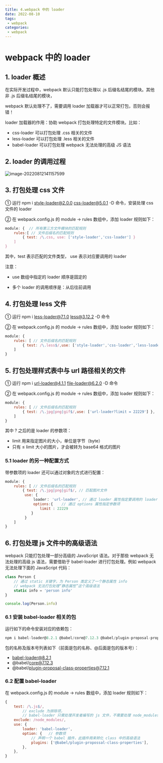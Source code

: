 ```yaml
---
title: 4.webpack 中的 loader
date: 2022-08-10
tags:
 - webpack
categories: 
 - webpack
---
```


# webpack 中的 loader

## **1. loader 概述**

在实际开发过程中，webpack 默认只能打包处理以 .js 后缀名结尾的模块。其他非 .js 后缀名结尾的模块，

webpack 默认处理不了，需要调用 loader 加载器才可以正常打包，否则会报错！

loader 加载器的作用：协助 webpack 打包处理特定的文件模块。比如：

- css-loader 可以打包处理 .css 相关的文件
- less-loader 可以打包处理 .less 相关的文件
- babel-loader 可以打包处理 webpack 无法处理的高级 JS 语法

## **2. loader 的调用过程**

![image-20220812141157599](https://img-blog.csdnimg.cn/34351bd51cee48bda4c1c852c44bc03b.png)

## **3. 打包处理 css 文件**

① 运行 npm i style-loader@2.0.0 css-loader@5.0.1 -D 命令，安装处理 css 文件的 loader

② 在 webpack.config.js 的 module -> rules 数组中，添加 loader 规则如下：

```js
module: {  // 所有第三方文件模块的匹配规则
    rules:[ // 文件后缀名的匹配规则
        { test: /\.css, use: ['style-loader','css-loader'] }
    ]
}
```

其中，test 表示匹配的文件类型， use 表示对应要调用的 loader

注意：

- use 数组中指定的 loader 顺序是固定的

- 多个 loader 的调用顺序是：从后往前调用

  

## **4. 打包处理 less 文件**

① 运行 npm i less-loader@7.1.0 less@3.12.2 -D 命令

② 在 webpack.config.js 的 module -> rules 数组中，添加 loader 规则如下：

```js
module: {
    rules: [ // 文件后缀名的匹配规则
        { test: /\.less$/,use: ['style-loader','css-loader','less-loader'] },
    ]
}
```



## **5. 打包处理样式表中与** url 路径相关的文件

① 运行 npm i url-loader@4.1.1 file-loader@6.2.0 -D 命令

② 在 webpack.config.js 的 module -> rules 数组中，添加 loader 规则如下：

```js
module: {
    rules: [ // 文件后缀名的匹配规则
        { test: /\.jpg|png|gif$/,use: ['url-loader?limit = 22229'] },
    ]
}
```

其中 ? 之后的是 loader 的参数项： 

- limit 用来指定图片的大小，单位是字节（byte） 
- 只有 ≤ limit 大小的图片，才会被转为 base64 格式的图片

### **5.1 loader 的另一种配置方式**

带参数项的 loader 还可以通过对象的方式进行配置：

```js
module: {
    rules: [ // 文件后缀名的匹配规则 
        { test: /\.jpg|png|gif$/, // 匹配图片文件
         use: {
             loader： 'url-loader', // 通过 loader 属性指定要调用的 loader
             options:{    // 通过 options 属性指定参数项
             	limit : 22229
         	}
         }
    ]
}
```

## 6. 打包处理 js 文件中的高级语法

webpack 只能打包处理一部分高级的 JavaScript 语法。对于那些 webpack 无法处理的高级 js 语法，需要借助于 babel-loader 进行打包处理。例如 webpack 无法处理下面的 JavaScript 代码：

```js
class Person {
    // 通过 static 关键字，为 Person 类定义了一个静态属性 info 
    // webpack 无法打包处理“静态属性”这个高级语法
    static info = 'person info'
}

console.log(Person.info)
```

### 6.1 安装 babel-loader 相关的包

运行如下的命令安装对应的依赖包：

```js
npm i babel-loader@8.2.1 @babel/core@7.12.3 @babel/plugin-proposal-properties@7.12.1 -D
```

包的名称及版本号列表如下（前面是包的名称、@后面是包的版本号）：

- babel-loader@8.2.1
- @babel/core@7.12.3
- @babel/plugin-proposal-class-properties@7.12.1

### 6.2 配置 babel-loader

在 webpack.config.js 的 module -> rules 数组中，添加 loader 规则如下：

```js
{
    test: /\.js$/,
        // exclude 为排除项，
        // babel-loader 只需处理开发者编写的 js 文件，不需要处理 node_modules 下的 js 文件
    exclude: /node_modules/,
    use: {
        loader: 'babel-loader',
        option: {   // 参数项
            // 声明一个 babel 插件，此插件用来转化 class 中的高级语法
            plugins: ['@babel/plugin-propossal-class-properties'],
        },
    },
}
```

